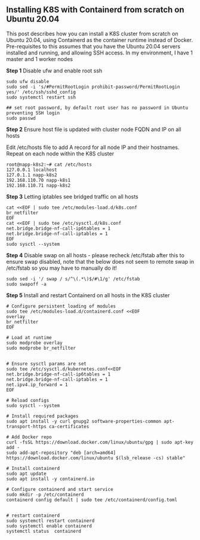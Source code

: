 ## Installing K8S with Containerd from scratch on Ubuntu 20.04

This post describes how you can install a K8S cluster from scratch on Ubuntu 20.04, using Containerd as the container runtime instead of Docker. Pre-requisites to this assumes that you have the Ubuntu 20.04 servers installed and running, and allowing SSH access. In my environment, I have 1 master and 1 worker nodes


**Step 1** Disable ufw and enable root ssh


```
sudo ufw disable
sudo sed -i 's/#PermitRootLogin prohibit-password/PermitRootLogin yes/' /etc/ssh/sshd_config
sudo systemctl restart ssh
```

```
## set root password, by default root user has no password in Ubuntu preventing SSH login
sudo passwd
```

**Step 2** Ensure host file is updated with cluster node FQDN and IP on all hosts

Edit /etc/hosts file to add A record for all node IP and their hostnames. Repeat on each node within the K8S cluster

```
root@napp-k8s2:~# cat /etc/hosts
127.0.0.1 localhost
127.0.1.1 napp-k8s2
192.168.110.70 napp-k8s1
192.168.110.71 napp-k8s2
```

**Step 3** Letting iptables see bridged traffic on all hosts

```
cat <<EOF | sudo tee /etc/modules-load.d/k8s.conf
br_netfilter
EOF
cat <<EOF | sudo tee /etc/sysctl.d/k8s.conf
net.bridge.bridge-nf-call-ip6tables = 1
net.bridge.bridge-nf-call-iptables = 1
EOF
sudo sysctl --system
```

**Step 4** Disable swap on all hosts - please recheck /etc/fstab after this to ensure swap disabled, note that the below does not seem to remote swap in /etc/fstab so you may have to manually do it!

```
sudo sed -i '/ swap / s/^\(.*\)$/#\1/g' /etc/fstab
sudo swapoff -a
```

**Step 5** Install and restart Containerd on all hosts in the K8S cluster

```
# Configure persistent loading of modules
sudo tee /etc/modules-load.d/containerd.conf <<EOF
overlay
br_netfilter
EOF

# Load at runtime
sudo modprobe overlay
sudo modprobe br_netfilter


# Ensure sysctl params are set
sudo tee /etc/sysctl.d/kubernetes.conf<<EOF
net.bridge.bridge-nf-call-ip6tables = 1
net.bridge.bridge-nf-call-iptables = 1
net.ipv4.ip_forward = 1
EOF

# Reload configs
sudo sysctl --system

# Install required packages
sudo apt install -y curl gnupg2 software-properties-common apt-transport-https ca-certificates

# Add Docker repo
curl -fsSL https://download.docker.com/linux/ubuntu/gpg | sudo apt-key add -
sudo add-apt-repository "deb [arch=amd64] https://download.docker.com/linux/ubuntu $(lsb_release -cs) stable"

# Install containerd
sudo apt update
sudo apt install -y containerd.io

# Configure containerd and start service
sudo mkdir -p /etc/containerd
containerd config default | sudo tee /etc/containerd/config.toml


# restart containerd
sudo systemctl restart containerd
sudo systemctl enable containerd
systemctl status  containerd

```


